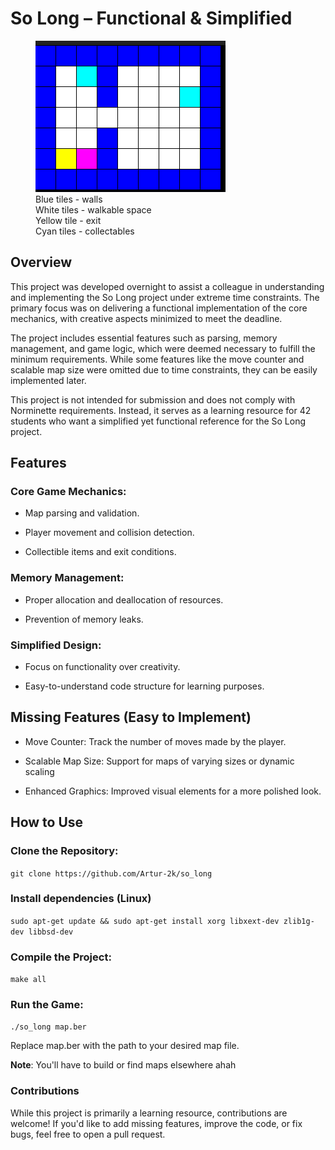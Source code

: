 # So Long – Functional & Simplified

<figure>
  <img src="screenshot.png" alt="screenshot">
  <figcaption>Blue tiles - walls</figcaption>
  <figcaption>White tiles - walkable space</figcaption>
  <figcaption>Yellow tile - exit</figcaption>
  <figcaption>Cyan tiles - collectables</figcaption>
</figure>

## Overview


This project was developed overnight to assist a colleague in understanding and implementing the So Long project under extreme time constraints. The primary focus was on delivering a functional implementation of the core mechanics, with creative aspects minimized to meet the deadline.

The project includes essential features such as parsing, memory management, and game logic, which were deemed necessary to fulfill the minimum requirements. While some features like the move counter and scalable map size were omitted due to time constraints, they can be easily implemented later.

This project is not intended for submission and does not comply with Norminette requirements. Instead, it serves as a learning resource for 42 students who want a simplified yet functional reference for the So Long project.

## Features

### Core Game Mechanics:

- Map parsing and validation.

- Player movement and collision detection.

- Collectible items and exit conditions.

### Memory Management:

- Proper allocation and deallocation of resources.

- Prevention of memory leaks.

### Simplified Design:

- Focus on functionality over creativity.

- Easy-to-understand code structure for learning purposes.

## Missing Features (Easy to Implement)

- Move Counter: Track the number of moves made by the player.

- Scalable Map Size: Support for maps of varying sizes or dynamic scaling

- Enhanced Graphics: Improved visual elements for a more polished look.

## How to Use

### Clone the Repository:

```git clone https://github.com/Artur-2k/so_long```

### Install dependencies (Linux)

```sudo apt-get update && sudo apt-get install xorg libxext-dev zlib1g-dev libbsd-dev```


### Compile the Project:

```make all```

### Run the Game:

```./so_long map.ber```

Replace map.ber with the path to your desired map file.

**Note**: You'll have to build or find maps elsewhere ahah

### Contributions

While this project is primarily a learning resource, contributions are welcome! If you'd like to add missing features, improve the code, or fix bugs, feel free to open a pull request.

